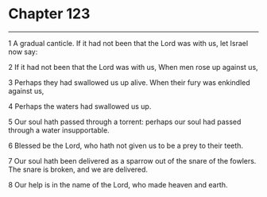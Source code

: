 # Chapter 123

***

1 A gradual canticle. If it had not been that the Lord was with us, let Israel now say:

2 If it had not been that the Lord was with us, When men rose up against us,

3 Perhaps they had swallowed us up alive. When their fury was enkindled against us,

4 Perhaps the waters had swallowed us up.

5 Our soul hath passed through a torrent: perhaps our soul had passed through a water insupportable.

6 Blessed be the Lord, who hath not given us to be a prey to their teeth.

7 Our soul hath been delivered as a sparrow out of the snare of the fowlers. The snare is broken, and we are delivered.

8 Our help is in the name of the Lord, who made heaven and earth.

